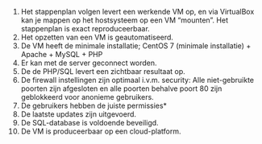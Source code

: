 1. Het stappenplan volgen levert een werkende VM op, en via VirtualBox kan je mappen op het hostsysteem op een VM “mounten”. 
Het stappenplan is exact reproduceerbaar.
2. Het opzetten van een VM is geautomatiseerd.
3. De VM heeft de minimale installatie; CentOS 7 (minimale installatie) + Apache + MySQL + PHP
4. Er kan met de server geconnect worden.
5. De de PHP/SQL levert een zichtbaar resultaat op.
4. De firewall instellingen zijn optimaal i.v.m. security: Alle niet-gebruikte poorten zijn afgesloten en alle poorten behalve poort 80 zijn geblokkeerd voor anonieme gebruikers.
5. De gebruikers hebben de juiste permissies*
6. De laatste updates zijn uitgevoerd.
8. De SQL-database is voldoende beveiligd.
9. De VM is produceerbaar op een cloud-platform.
